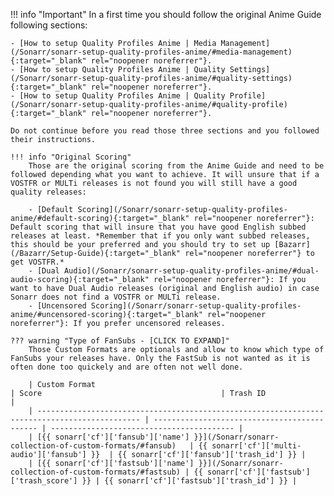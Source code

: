 !!! info "Important"
    In a first time you should follow the original Anime Guide following sections:

    - [How to setup Quality Profiles Anime | Media Management](/Sonarr/sonarr-setup-quality-profiles-anime/#media-management){:target="_blank" rel="noopener noreferrer"}.
    - [How to setup Quality Profiles Anime | Quality Settings](/Sonarr/sonarr-setup-quality-profiles-anime/#quality-settings){:target="_blank" rel="noopener noreferrer"}.
    - [How to setup Quality Profiles Anime | Quality Profile](/Sonarr/sonarr-setup-quality-profiles-anime/#quality-profile){:target="_blank" rel="noopener noreferrer"}.

    Do not continue before you read those three sections and you followed their instructions.

    !!! info "Original Scoring"
        Those are the original scoring from the Anime Guide and need to be followed depending what you want to achieve. It will unsure that if a VOSTFR or MULTi releases is not found you will still have a good quality releases:

        - [Default Scoring](/Sonarr/sonarr-setup-quality-profiles-anime/#default-scoring){:target="_blank" rel="noopener noreferrer"}: Default scoring that will insure that you have good English subbed releases at least. *Remember that if you only want subbed releases, this should be your preferred and you should try to set up [Bazarr](/Bazarr/Setup-Guide){:target="_blank" rel="noopener noreferrer"} to get VOSTFR.*
        - [Dual Audio](/Sonarr/sonarr-setup-quality-profiles-anime/#dual-audio-scoring){:target="_blank" rel="noopener noreferrer"}: If you want to have Dual Audio releases (original and English audio) in case Sonarr does not find a VOSTFR or MULTi release.
        - [Uncensored Scoring](/Sonarr/sonarr-setup-quality-profiles-anime/#uncensored-scoring){:target="_blank" rel="noopener noreferrer"}: If you prefer uncensored releases.

    ??? warning "Type of FanSubs - [CLICK TO EXPAND]"
        Those Custom Formats are optionals and allow to know which type of FanSubs your releases have. Only the FastSub is not wanted as it is often done too quickely and are often not well done.

        | Custom Format                                                                                 | Score                                        | Trash ID                                  |
        | --------------------------------------------------------------------------------------------- | -------------------------------------------- | ----------------------------------------- |
        | [{{ sonarr['cf']['fansub']['name'] }}](/Sonarr/sonarr-collection-of-custom-formats/#fansub)   | {{ sonarr['cf']['multi-audio']['fansub'] }}  | {{ sonarr['cf']['fansub']['trash_id'] }} |
        | [{{ sonarr['cf']['fastsub']['name'] }}](/Sonarr/sonarr-collection-of-custom-formats/#fastsub) | {{ sonarr['cf']['fastsub']['trash_score'] }} | {{ sonarr['cf']['fastsub']['trash_id'] }} |
